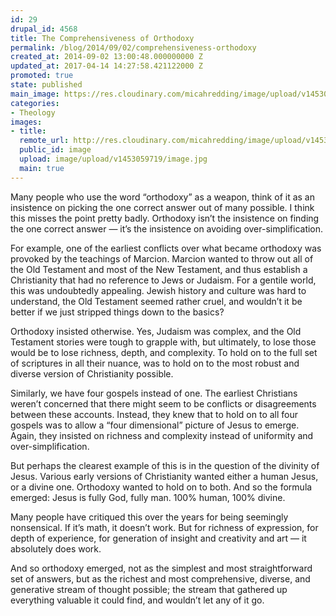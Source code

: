 ```yaml
---
id: 29
drupal_id: 4568
title: The Comprehensiveness of Orthodoxy
permalink: /blog/2014/09/02/comprehensiveness-orthodoxy
created_at: 2014-09-02 13:00:48.000000000 Z
updated_at: 2017-04-14 14:27:58.421122000 Z
promoted: true
state: published
main_image: https://res.cloudinary.com/micahredding/image/upload/v1453059719/image.jpg
categories:
- Theology
images:
- title: 
  remote_url: http://res.cloudinary.com/micahredding/image/upload/v1453059719/image.jpg
  public_id: image
  upload: image/upload/v1453059719/image.jpg
  main: true
---
```

Many people who use the word “orthodoxy” as a weapon, think of it as an insistence on picking the one correct answer out of many possible. I think this misses the point pretty badly. Orthodoxy isn’t the insistence on finding the one correct answer — it’s the insistence on avoiding over-simplification.

For example, one of the earliest conflicts over what became orthodoxy was provoked by the teachings of Marcion. Marcion wanted to throw out all of the Old Testament and most of the New Testament, and thus establish a Christianity that had no reference to Jews or Judaism. For a gentile world, this was undoubtedly appealing. Jewish history and culture was hard to understand, the Old Testament seemed rather cruel, and wouldn’t it be better if we just stripped things down to the basics?

Orthodoxy insisted otherwise. Yes, Judaism was complex, and the Old Testament stories were tough to grapple with, but ultimately, to lose those would be to lose richness, depth, and complexity. To hold on to the full set of scriptures in all their nuance, was to hold on to the most robust and diverse version of Christianity possible.

Similarly, we have four gospels instead of one. The earliest Christians weren’t concerned that there might seem to be conflicts or disagreements between these accounts. Instead, they knew that to hold on to all four gospels was to allow a “four dimensional” picture of Jesus to emerge. Again, they insisted on richness and complexity instead of uniformity and over-simplification.

But perhaps the clearest example of this is in the question of the divinity of Jesus. Various early versions of Christianity wanted either a human Jesus, or a divine one. Orthodoxy wanted to hold on to both. And so the formula emerged: Jesus is fully God, fully man. 100% human, 100% divine.

Many people have critiqued this over the years for being seemingly nonsensical. If it’s math, it doesn’t work. But for richness of expression, for depth of experience, for generation of insight and creativity and art — it absolutely does work.

And so orthodoxy emerged, not as the simplest and most straightforward set of answers, but as the richest and most comprehensive, diverse, and generative stream of thought possible; the stream that gathered up everything valuable it could find, and wouldn’t let any of it go.
